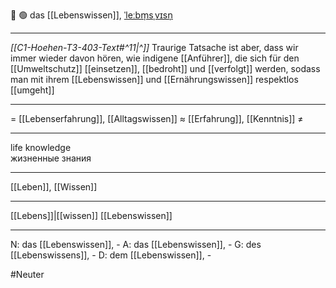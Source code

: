 🧠 🟢 das [[Lebenswissen]], [ˈleːbm̩sˌvɪsn̩](https://youglish.com/pronounce/Lebenswissen/german)

---
*[[C1-Hoehen-T3-403-Text#^11|^]]* Traurige Tatsache ist aber, dass wir immer wieder davon hören, wie indigene [[Anführer]], die sich für den [[Umweltschutz]] [[einsetzen]], [[bedroht]] und [[verfolgt]] werden, sodass man mit ihrem [[Lebenswissen]] und [[Ernährungswissen]] respektlos [[umgeht]]

---
= [[Lebenserfahrung]], [[Alltagswissen]]
≈ [[Erfahrung]], [[Kenntnis]]
≠

---
life knowledge  
жизненные знания

---
[[Leben]], [[Wissen]]

---
[[Lebens]]|[[wissen]]
[[Lebenswissen]]


---
N: das [[Lebenswissen]], -
A: das [[Lebenswissen]], -
G: des [[Lebenswissens]], -
D: dem [[Lebenswissen]], -


#Neuter 